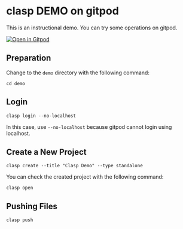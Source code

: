 # clasp DEMO on gitpod

This is an instructional demo.
You can try some operations on gitpod.

[![Open in Gitpod](https://gitpod.io/button/open-in-gitpod.svg)](https://gitpod.io/#https://github.com/google/clasp/blob/master/demo/)

## Preparation

Change to the `demo` directory with the following command:

```
cd demo
```

## Login

```
clasp login --no-localhost
```

In this case, use `--no-localhost` because gitpod cannot login using localhost.

## Create a New Project

```
clasp create --title "Clasp Demo" --type standalone
```

You can check the created project with the following command:

```
clasp open
```

## Pushing Files

```
clasp push
```